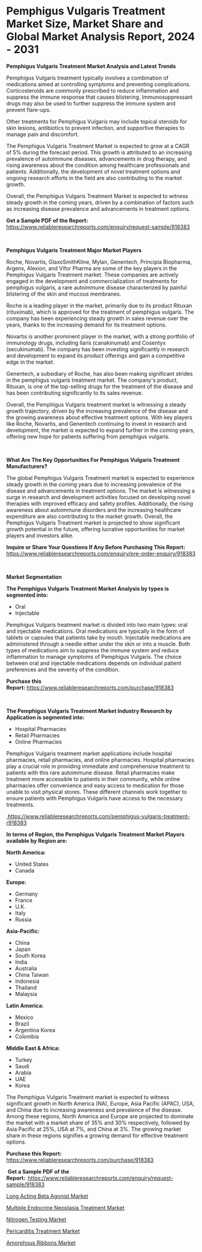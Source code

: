 <p><h1>Pemphigus Vulgaris Treatment Market Size, Market Share and Global Market Analysis Report, 2024 - 2031</h1></p><p><strong>Pemphigus Vulgaris Treatment Market Analysis and Latest Trends</strong></p>
<p><p>Pemphigus Vulgaris treatment typically involves a combination of medications aimed at controlling symptoms and preventing complications. Corticosteroids are commonly prescribed to reduce inflammation and suppress the immune response that causes blistering. Immunosuppressant drugs may also be used to further suppress the immune system and prevent flare-ups.</p><p>Other treatments for Pemphigus Vulgaris may include topical steroids for skin lesions, antibiotics to prevent infection, and supportive therapies to manage pain and discomfort.</p><p>The Pemphigus Vulgaris Treatment Market is expected to grow at a CAGR of 5% during the forecast period. This growth is attributed to an increasing prevalence of autoimmune diseases, advancements in drug therapy, and rising awareness about the condition among healthcare professionals and patients. Additionally, the development of novel treatment options and ongoing research efforts in the field are also contributing to the market growth.</p><p>Overall, the Pemphigus Vulgaris Treatment Market is expected to witness steady growth in the coming years, driven by a combination of factors such as increasing disease prevalence and advancements in treatment options.</p></p>
<p><strong>Get a Sample PDF of the Report:&nbsp;</strong> <a href="https://www.reliableresearchreports.com/enquiry/request-sample/918383">https://www.reliableresearchreports.com/enquiry/request-sample/918383</a></p>
<p>&nbsp;</p>
<p><strong>Pemphigus Vulgaris Treatment Major Market Players</strong></p>
<p><p>Roche, Novartis, GlaxoSmithKline, Mylan, Genentech, Principia Biopharma, Argenx, Alexion, and Vifor Pharma are some of the key players in the Pemphigus Vulgaris Treatment market. These companies are actively engaged in the development and commercialization of treatments for pemphigus vulgaris, a rare autoimmune disease characterized by painful blistering of the skin and mucous membranes.</p><p>Roche is a leading player in the market, primarily due to its product Rituxan (rituximab), which is approved for the treatment of pemphigus vulgaris. The company has been experiencing steady growth in sales revenue over the years, thanks to the increasing demand for its treatment options.</p><p>Novartis is another prominent player in the market, with a strong portfolio of immunology drugs, including Ilaris (canakinumab) and Cosentyx (secukinumab). The company has been investing significantly in research and development to expand its product offerings and gain a competitive edge in the market.</p><p>Genentech, a subsidiary of Roche, has also been making significant strides in the pemphigus vulgaris treatment market. The company's product, Rituxan, is one of the top-selling drugs for the treatment of the disease and has been contributing significantly to its sales revenue.</p><p>Overall, the Pemphigus Vulgaris treatment market is witnessing a steady growth trajectory, driven by the increasing prevalence of the disease and the growing awareness about effective treatment options. With key players like Roche, Novartis, and Genentech continuing to invest in research and development, the market is expected to expand further in the coming years, offering new hope for patients suffering from pemphigus vulgaris.</p></p>
<p>&nbsp;</p>
<p><strong>What Are The Key Opportunities For Pemphigus Vulgaris Treatment Manufacturers?</strong></p>
<p><p>The global Pemphigus Vulgaris Treatment market is expected to experience steady growth in the coming years due to increasing prevalence of the disease and advancements in treatment options. The market is witnessing a surge in research and development activities focused on developing novel therapies with improved efficacy and safety profiles. Additionally, the rising awareness about autoimmune disorders and the increasing healthcare expenditure are also contributing to the market growth. Overall, the Pemphigus Vulgaris Treatment market is projected to show significant growth potential in the future, offering lucrative opportunities for market players and investors alike.</p></p>
<p><strong>Inquire or Share Your Questions If Any Before Purchasing This Report:</strong> <a href="https://www.reliableresearchreports.com/enquiry/pre-order-enquiry/918383">https://www.reliableresearchreports.com/enquiry/pre-order-enquiry/918383</a></p>
<p>&nbsp;</p>
<p><strong>Market Segmentation</strong></p>
<p><strong>The Pemphigus Vulgaris Treatment Market Analysis by types is segmented into:</strong></p>
<p><ul><li>Oral</li><li>Injectable</li></ul></p>
<p><p>Pemphigus Vulgaris treatment market is divided into two main types: oral and injectable medications. Oral medications are typically in the form of tablets or capsules that patients take by mouth. Injectable medications are administered through a needle either under the skin or into a muscle. Both types of medications aim to suppress the immune system and reduce inflammation to manage symptoms of Pemphigus Vulgaris. The choice between oral and injectable medications depends on individual patient preferences and the severity of the condition.</p></p>
<p><strong>Purchase this Report:&nbsp;</strong><a href="https://www.reliableresearchreports.com/purchase/918383">https://www.reliableresearchreports.com/purchase/918383</a></p>
<p>&nbsp;</p>
<p><strong>The Pemphigus Vulgaris Treatment Market Industry Research by Application is segmented into:</strong></p>
<p><ul><li>Hospital Pharmacies</li><li>Retail Pharmacies</li><li>Online Pharmacies</li></ul></p>
<p><p>Pemphigus Vulgaris treatment market applications include hospital pharmacies, retail pharmacies, and online pharmacies. Hospital pharmacies play a crucial role in providing immediate and comprehensive treatment to patients with this rare autoimmune disease. Retail pharmacies make treatment more accessible to patients in their community, while online pharmacies offer convenience and easy access to medication for those unable to visit physical stores. These different channels work together to ensure patients with Pemphigus Vulgaris have access to the necessary treatments.</p></p>
<p><a href="https://www.reliableresearchreports.com/pemphigus-vulgaris-treatment-r918383">&nbsp;https://www.reliableresearchreports.com/pemphigus-vulgaris-treatment-r918383</a></p>
<p><strong>In terms of Region, the Pemphigus Vulgaris Treatment Market Players available by Region are:</strong></p>
<p>
    <p> <strong> North America: </strong>
        <ul>
            <li>United States</li>
            <li>Canada</li>
        </ul>
        </p> 
    <p> <strong> Europe: </strong>
        <ul>
            <li>Germany</li>
            <li>France</li>
            <li>U.K.</li>
            <li>Italy</li>
            <li>Russia</li>
        </ul>
        </p> 
    <p> <strong> Asia-Pacific: </strong>
        <ul>
            <li>China</li>
            <li>Japan</li>
            <li>South Korea</li>
            <li>India</li>
            <li>Australia</li>
            <li>China Taiwan</li>
            <li>Indonesia</li>
            <li>Thailand</li>
            <li>Malaysia</li>
        </ul>
        </p> 
    <p> <strong> Latin America: </strong>
        <ul>
            <li>Mexico</li>
            <li>Brazil</li>
            <li>Argentina Korea</li>
            <li>Colombia</li>
        </ul>
        </p> 
    <p> <strong> Middle East & Africa: </strong>
        <ul>
            <li>Turkey</li>
            <li>Saudi</li>
            <li>Arabia</li>
            <li>UAE</li>
            <li>Korea</li>
        </ul>
    </p>
    </p>
<p><p>The Pemphigus Vulgaris Treatment market is expected to witness significant growth in North America (NA), Europe, Asia Pacific (APAC), USA, and China due to increasing awareness and prevalence of the disease. Among these regions, North America and Europe are projected to dominate the market with a market share of 35% and 30% respectively, followed by Asia Pacific at 25%, USA at 7%, and China at 3%. The growing market share in these regions signifies a growing demand for effective treatment options.</p></p>
<p><strong>Purchase this Report: </strong><a href="https://www.reliableresearchreports.com/purchase/918383">https://www.reliableresearchreports.com/purchase/918383</a></p>
<p>&nbsp;<strong>Get a Sample PDF of the Report:&nbsp;&nbsp;</strong><a href="https://www.reliableresearchreports.com/enquiry/request-sample/918383">https://www.reliableresearchreports.com/enquiry/request-sample/918383</a></p>
<p><strong></strong></p>
<p><p><a href="https://github.com/ZackaryHalvorson2023/Market-Research-Report-List-2/blob/main/long-acting-beta-agonist-market.md">Long Acting Beta Agonist Market</a></p><p><a href="https://github.com/yadanielu/Market-Research-Report-List-1/blob/main/multiple-endocrine-neoplasia-treatment-market.md">Multiple Endocrine Neoplasia Treatment Market</a></p><p><a href="https://github.com/AnnChovey2023/Market-Research-Report-List-2/blob/main/nitrogen-testing-market.md">Nitrogen Testing Market</a></p><p><a href="https://github.com/qrkceaah30/Market-Research-Report-List-1/blob/main/pericarditis-treatment-market.md">Pericarditis Treatment Market</a></p><p><a href="https://www.linkedin.com/pulse/evaluating-global-amorphous-ribbons-market-trends-growth-zo4ye?trackingId=4nNFxwqHRr2CB1tw6OrXSA%3D%3D">Amorphous Ribbons Market</a></p></p>